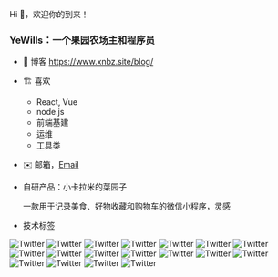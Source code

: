 Hi 👋，欢迎你的到来！

### YeWills：一个果园农场主和程序员


- 🎨 博客 https://www.xnbz.site/blog/
- 🏗 喜欢
  - React, Vue
  - node.js
  - 前端基建
  - 运维
  - 工具类
- ✉️ 邮箱，[Email](mailto:ybdt1201@gmail.com)
- 自研产品：小卡拉米的菜园子

  一款用于记录美食、好物收藏和购物车的微信小程序，[灵感](https://www.xnbz.site/blog/2023/12/20/gzh/)

- 技术标签

<img src="https://img.shields.io/badge/React-orange" alt="Twitter"> <img src="https://img.shields.io/badge/Vue-orange" alt="Twitter"> <img src="https://img.shields.io/badge/node.js-orange" alt="Twitter"> <img src="https://img.shields.io/badge/node.js-orange" alt="Twitter"> <img src="https://img.shields.io/badge/node.js-orange" alt="Twitter"> <img src="https://img.shields.io/badge/node.js-orange" alt="Twitter"> <img src="https://img.shields.io/badge/node.js-orange" alt="Twitter"> <img src="https://img.shields.io/badge/node.js-orange" alt="Twitter"> <img src="https://img.shields.io/badge/node.js-orange" alt="Twitter"> <img src="https://img.shields.io/badge/node.js-orange" alt="Twitter"> <img src="https://img.shields.io/badge/node.js-orange" alt="Twitter"> <img src="https://img.shields.io/badge/node.js-orange" alt="Twitter"> <img src="https://img.shields.io/badge/node.js-orange" alt="Twitter"> <img src="https://img.shields.io/badge/node.js-orange" alt="Twitter"> <img src="https://img.shields.io/badge/node.js-orange" alt="Twitter"> <img src="https://img.shields.io/badge/node.js-orange" alt="Twitter"> <img src="https://img.shields.io/badge/node.js-orange" alt="Twitter"> <img src="https://img.shields.io/badge/node.js-orange" alt="Twitter">
